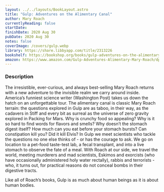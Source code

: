 ```yaml
---
layout: ../../layouts/BookLayout.astro
title: "Gulp: Adventures on the Alimentary Canal"
author: Mary Roach
currentlyReading: false
startDate: 
finishDate: 2020 Aug 30
pubDate: 2020 Aug 30
notes: false
coverImage: /covers/gulp.webp
library: https://share.libbyapp.com/title/2313226
bookshelf: https://bookshop.org/books/gulp-adventures-on-the-alimentary-canal-9780393348743/9780393348743
amazon: https://www.amazon.com/Gulp-Adventures-Alimentary-Mary-Roach/dp/0393348741
---
```


### Description
The irresistible, ever-curious, and always best-selling Mary Roach returns with a new adventure to the invisible realm we carry around inside. America’s funniest science writer (Washington Post) takes us down the hatch on an unforgettable tour. The alimentary canal is classic Mary Roach terrain: the questions explored in Gulp are as taboo, in their way, as the cadavers in Stiff and every bit as surreal as the universe of zero gravity explored in Packing for Mars. Why is crunchy food so appealing? Why is it so hard to find words for flavors and smells? Why doesn’t the stomach digest itself? How much can you eat before your stomach bursts? Can constipation kill you? Did it kill Elvis? In Gulp we meet scientists who tackle the questions no one else thinks of - or has the courage to ask. We go on location to a pet-food taste-test lab, a fecal transplant, and into a live stomach to observe the fate of a meal. With Roach at our side, we travel the world, meeting murderers and mad scientists, Eskimos and exorcists (who have occasionally administered holy water rectally), rabbis and terrorists - who, it turns out, for practical reasons do not conceal bombs in their digestive tracts.

Like all of Roach’s books, Gulp is as much about human beings as it is about human bodies.

<!-- ### Notes & Highlights -->
